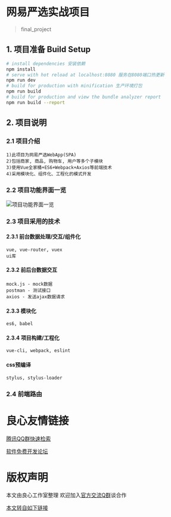 # 网易严选实战项目

> final_project

## 1. 项目准备 Build Setup 

``` bash
# install dependencies 安装依赖
npm install
# serve with hot reload at localhost:8080 服务在8080端口热更新
npm run dev
# build for production with minification 生产环境打包
npm run build
# build for production and view the bundle analyzer report
npm run build --report
```
## 2. 项目说明
### 2.1 项目介绍
    1)此项目为网易严选WebApp(SPA)
    2)包括商家, 商品, 购物车, 用户等多个子模块
    3)使用Vue全家桶+ES6+Webpack+Axios等前端技术
    4)采用模块化、组件化、工程化的模式开发
### 2.2 项目功能界面一览
![项目功能界面一览](./README/01%20项目功能界面.gif)
### 2.3 项目采用的技术
#### 2.3.1 前台数据处理/交互/组件化
    vue, vue-router, vuex
    ui库
#### 2.3.2 前后台数据交互
    mock.js - mock数据
    postman - 测试接口
    axios - 发送ajax数据请求
#### 2.3.3 模块化
    es6, babel
#### 2.3.4 项目构建/工程化
    vue-cli, webpack, eslint
#### css预编译
    stylus, stylus-loader
### 2.4 前端路由
  

    
    
    
    
    
    
    
    
    
    
    
    
    
    
    
    
    
    
    
    
    
    
    
    



 # 良心友情链接

[腾讯QQ群快速检索](http://u.720life.cn/s/8cf73f7c)

[软件免费开发论坛](http://u.720life.cn/s/bbb01dc0)

# 版权声明 

本文由良心工作室整理 欢迎加入[官方交流Q群](https://u.720life.cn/s/f2316816)谈合作

[本文转自如下链接](http://u.720life.cn/g/2e71d0f0a5c601172267ba20d3a43c6e09bd90d06b60dc49ff3fae76a7b590630c0b57836b9f46df408363b9241dd6fa12f1cb8145f63e6e435b78adee9ecb39e17bd3686f71f66f9af44b83ab9d0b9f)